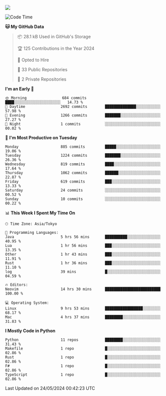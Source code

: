 ![](https://komarev.com/ghpvc/?username=kitagawa-hr)

<!--START_SECTION:waka-->
![Code Time](http://img.shields.io/badge/Code%20Time-824%20hrs%2024%20mins-blue)

**🐱 My GitHub Data** 

> 📦 28.1 kB Used in GitHub's Storage 
 > 
> 🏆 125 Contributions in the Year 2024
 > 
> 💼 Opted to Hire
 > 
> 📜 33 Public Repositories 
 > 
> 🔑 2 Private Repositories 
 > 
**I'm an Early 🐤** 

```text
🌞 Morning                684 commits         ████░░░░░░░░░░░░░░░░░░░░░   14.73 % 
🌆 Daytime                2692 commits        ██████████████░░░░░░░░░░░   57.98 % 
🌃 Evening                1266 commits        ███████░░░░░░░░░░░░░░░░░░   27.27 % 
🌙 Night                  1 commits           ░░░░░░░░░░░░░░░░░░░░░░░░░   00.02 % 
```
📅 **I'm Most Productive on Tuesday** 

```text
Monday                   885 commits         █████░░░░░░░░░░░░░░░░░░░░   19.06 % 
Tuesday                  1224 commits        ███████░░░░░░░░░░░░░░░░░░   26.36 % 
Wednesday                819 commits         ████░░░░░░░░░░░░░░░░░░░░░   17.64 % 
Thursday                 1062 commits        ██████░░░░░░░░░░░░░░░░░░░   22.87 % 
Friday                   619 commits         ███░░░░░░░░░░░░░░░░░░░░░░   13.33 % 
Saturday                 24 commits          ░░░░░░░░░░░░░░░░░░░░░░░░░   00.52 % 
Sunday                   10 commits          ░░░░░░░░░░░░░░░░░░░░░░░░░   00.22 % 
```


📊 **This Week I Spent My Time On** 

```text
🕑︎ Time Zone: Asia/Tokyo

💬 Programming Languages: 
Java                     5 hrs 56 mins       ██████████░░░░░░░░░░░░░░░   40.95 % 
Lua                      1 hr 56 mins        ███░░░░░░░░░░░░░░░░░░░░░░   13.35 % 
Other                    1 hr 43 mins        ███░░░░░░░░░░░░░░░░░░░░░░   11.91 % 
Rust                     1 hr 36 mins        ███░░░░░░░░░░░░░░░░░░░░░░   11.10 % 
log                      39 mins             █░░░░░░░░░░░░░░░░░░░░░░░░   04.59 % 

🔥 Editors: 
Neovim                   14 hrs 30 mins      █████████████████████████   100.00 % 

💻 Operating System: 
Linux                    9 hrs 53 mins       █████████████████░░░░░░░░   68.17 % 
Mac                      4 hrs 37 mins       ████████░░░░░░░░░░░░░░░░░   31.83 % 
```

**I Mostly Code in Python** 

```text
Python                   11 repos            ████████░░░░░░░░░░░░░░░░░   31.43 % 
Makefile                 1 repo              █░░░░░░░░░░░░░░░░░░░░░░░░   02.86 % 
Rust                     1 repo              █░░░░░░░░░░░░░░░░░░░░░░░░   02.86 % 
F#                       1 repo              █░░░░░░░░░░░░░░░░░░░░░░░░   02.86 % 
TypeScript               1 repo              █░░░░░░░░░░░░░░░░░░░░░░░░   02.86 % 
```




 Last Updated on 24/05/2024 00:42:23 UTC
<!--END_SECTION:waka-->
